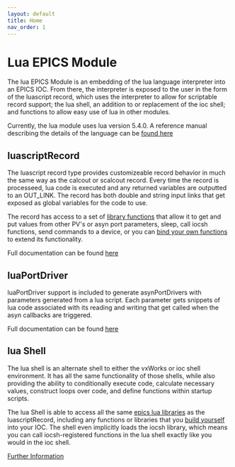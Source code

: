```yaml
---
layout: default
title: Home
nav_order: 1
---
```



# Lua EPICS Module

The lua EPICS Module is an embedding of the lua language interpreter
into an EPICS IOC. From there, the interpreter is exposed to the user
in the form of the luascript record, which uses the interpreter to
allow for scriptable record support; the lua shell, an addition to
or replacement of the ioc shell; and functions to allow easy use of
lua in other modules.

Currently, the lua module uses lua version 5.4.0. A reference manual
describing the details of the language can be [found here](https://www.lua.org/manual/5.4/)


luascriptRecord
---------------

The luascript record type provides customizeable record behavior in
much the same way as the calcout or scalcout record. Every time the
record is processeed, lua code is executed and any returned variables
are outputted to an OUT_LINK. The record has both double and string
input links that get exposed as global variables for the code to use.

The record has access to a set of [library functions](libraries/epics-functions)
that allow it to get and put values from other PV's or asyn port
parameters, sleep, call iocsh functions, send commands to a device,
or you can [bind your own functions](libraries/adding-libraries) to extend
its functionality.

Full documentation can be found [here](luascriptRecord)


luaPortDriver
-------------

luaPortDriver support is included to generate asynPortDrivers with
parameters generated from a lua script. Each parameter gets snippets
of lua code associated with its reading and writing that get called
when the asyn callbacks are triggered.

Full documentation can be found [here](luaPortDriver)


lua Shell
---------

The lua shell is an alternate shell to either the vxWorks or ioc
shell environment. It has all the same functionality of those
shells, while also providing the ability to conditionally
execute code, calculate necessary values, construct loops over
code, and define functions within startup scripts.

The lua Shell is able to access all the same [epics lua libraries](libraries/epics-functions)
as the luascriptRecord, including any functions or libraries that
you [build yourself](libraries/adding-libraries) into your IOC. The shell
even implicitly loads the iocsh library, which means you can call
iocsh-registered functions in the lua shell exactly like you would 
in the ioc shell. 

[Further Information](using-lua-shell)

